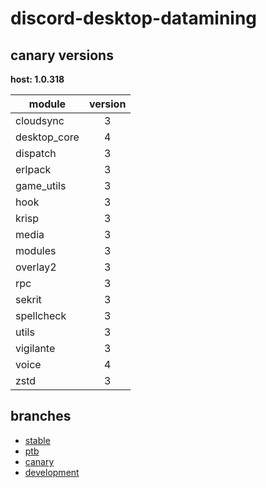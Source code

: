 # discord-desktop-datamining

## canary versions

**host: 1.0.318**

| module | version |
| ------ | :-----: |
| cloudsync | 3 |
| desktop_core | 4 |
| dispatch | 3 |
| erlpack | 3 |
| game_utils | 3 |
| hook | 3 |
| krisp | 3 |
| media | 3 |
| modules | 3 |
| overlay2 | 3 |
| rpc | 3 |
| sekrit | 3 |
| spellcheck | 3 |
| utils | 3 |
| vigilante | 3 |
| voice | 4 |
| zstd | 3 |

## branches

- [stable](https://github.com/OpenAsar/discord-desktop-datamining/tree/stable)
- [ptb](https://github.com/OpenAsar/discord-desktop-datamining/tree/ptb)
- [canary](https://github.com/OpenAsar/discord-desktop-datamining/tree/canary)
- [development](https://github.com/OpenAsar/discord-desktop-datamining/tree/development)